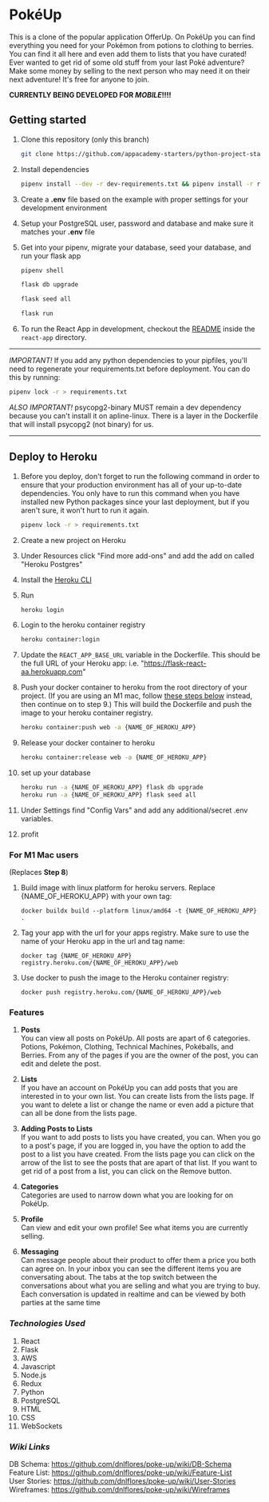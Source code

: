 # PokéUp

This is a clone of the popular application OfferUp. On PokéUp you can find everything you need for your Pokémon from potions to clothing to berries. You can find it all here and even add them to lists that you have curated! Ever wanted to get rid of some old stuff from your last Poké adventure? Make some money by selling to the next person who may need it on their next adventure! It's free for anyone to join.

**CURRENTLY BEING DEVELOPED FOR *MOBILE*!!!!**

## Getting started

1. Clone this repository (only this branch)

   ```bash
   git clone https://github.com/appacademy-starters/python-project-starter.git
   ```

2. Install dependencies

      ```bash
      pipenv install --dev -r dev-requirements.txt && pipenv install -r requirements.txt
      ```

3. Create a **.env** file based on the example with proper settings for your
   development environment
4. Setup your PostgreSQL user, password and database and make sure it matches your **.env** file

5. Get into your pipenv, migrate your database, seed your database, and run your flask app

   ```bash
   pipenv shell
   ```

   ```bash
   flask db upgrade
   ```

   ```bash
   flask seed all
   ```

   ```bash
   flask run
   ```

6. To run the React App in development, checkout the [README](./react-app/README.md) inside the `react-app` directory.

***
*IMPORTANT!*
   If you add any python dependencies to your pipfiles, you'll need to regenerate your requirements.txt before deployment.
   You can do this by running:

   ```bash
   pipenv lock -r > requirements.txt
   ```

*ALSO IMPORTANT!*
   psycopg2-binary MUST remain a dev dependency because you can't install it on apline-linux.
   There is a layer in the Dockerfile that will install psycopg2 (not binary) for us.
***

## Deploy to Heroku

1. Before you deploy, don't forget to run the following command in order to
ensure that your production environment has all of your up-to-date
dependencies. You only have to run this command when you have installed new
Python packages since your last deployment, but if you aren't sure, it won't
hurt to run it again.

   ```bash
   pipenv lock -r > requirements.txt
   ```

2. Create a new project on Heroku
3. Under Resources click "Find more add-ons" and add the add on called "Heroku Postgres"
4. Install the [Heroku CLI](https://devcenter.heroku.com/articles/heroku-command-line)
5. Run

   ```bash
   heroku login
   ```

6. Login to the heroku container registry

   ```bash
   heroku container:login
   ```

7. Update the `REACT_APP_BASE_URL` variable in the Dockerfile.
   This should be the full URL of your Heroku app: i.e. "https://flask-react-aa.herokuapp.com"
8. Push your docker container to heroku from the root directory of your project.
   (If you are using an M1 mac, follow [these steps below](#for-m1-mac-users) instead, then continue on to step 9.)
   This will build the Dockerfile and push the image to your heroku container registry.

   ```bash
   heroku container:push web -a {NAME_OF_HEROKU_APP}
   ```

9. Release your docker container to heroku

      ```bash
      heroku container:release web -a {NAME_OF_HEROKU_APP}
      ```

10. set up your database

      ```bash
      heroku run -a {NAME_OF_HEROKU_APP} flask db upgrade
      heroku run -a {NAME_OF_HEROKU_APP} flask seed all
      ```

11. Under Settings find "Config Vars" and add any additional/secret .env
variables.

12. profit

### For M1 Mac users

(Replaces **Step 8**)

1. Build image with linux platform for heroku servers. Replace
{NAME_OF_HEROKU_APP} with your own tag:

   ```bash=
   docker buildx build --platform linux/amd64 -t {NAME_OF_HEROKU_APP} .
   ```

2. Tag your app with the url for your apps registry. Make sure to use the name
of your Heroku app in the url and tag name:

   ```bash=2
   docker tag {NAME_OF_HEROKU_APP} registry.heroku.com/{NAME_OF_HEROKU_APP}/web
   ```

3. Use docker to push the image to the Heroku container registry:

   ```bash=3
   docker push registry.heroku.com/{NAME_OF_HEROKU_APP}/web
   ```

### Features

1. **Posts**  
      You can view all posts on PokéUp. All posts are apart of 6 categories. Potions, Pokémon, Clothing, Technical Machines, Pokéballs, and Berries. From any of the pages if you are the owner of the post, you can edit and delete the post.

2. **Lists**  
      If you have an account on PokéUp you can add posts that you are interested in to your own list. You can create lists from the lists page. If you want to delete a list or change the name or even add a picture that can all be done from the lists page. 

3. **Adding Posts to Lists**  
      If you want to add posts to lists you have created, you can. When you go to a post's page, if you are logged in, you have the option to add the post to a list you have created. From the lists page you can click on the arrow of the list to see the posts that are apart of that list. If you want to get rid of a post from a list, you can click on the Remove button. 

4. **Categories**  
      Categories are used to narrow down what you are looking for on PokéUp.

5. **Profile**  
      Can view and edit your own profile! See what items you are currently selling.

6. **Messaging**  
      Can message people about their product to offer them a price you both can agree on. In your inbox you can see the different items you are conversating about. The tabs at the top switch between the conversations about what you are selling and what you are trying to buy. Each conversation is updated in realtime and can be viewed by both parties at the same time  

### *Technologies Used*
1. React
2. Flask
3. AWS
4. Javascript
5. Node.js
6. Redux
7. Python
8. PostgreSQL
9. HTML
10. CSS
11. WebSockets

### *Wiki Links*
DB Schema: https://github.com/dnlflores/poke-up/wiki/DB-Schema  
Feature List: https://github.com/dnlflores/poke-up/wiki/Feature-List  
User Stories: https://github.com/dnlflores/poke-up/wiki/User-Stories  
Wireframes: https://github.com/dnlflores/poke-up/wiki/Wireframes  